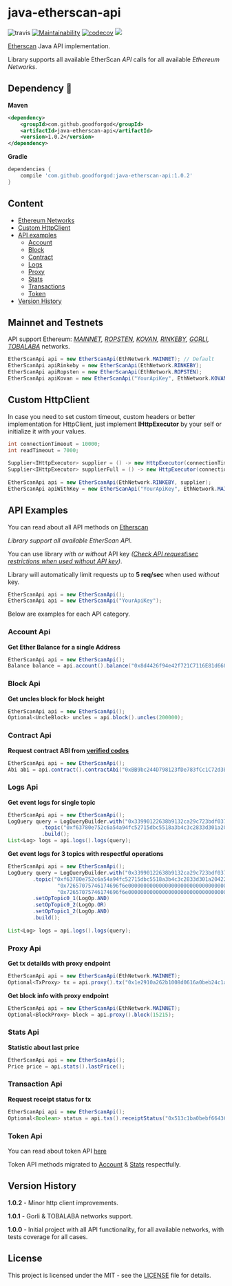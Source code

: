 # java-etherscan-api

![travis](https://travis-ci.org/GoodforGod/java-etherscan-api.svg?branch=master)
[![Maintainability](https://api.codeclimate.com/v1/badges/808997be2e69ff1ae8fe/maintainability)](https://codeclimate.com/github/GoodforGod/java-etherscan-api/maintainability)
[![codecov](https://codecov.io/gh/GoodforGod/java-etherscan-api/branch/master/graph/badge.svg)](https://codecov.io/gh/GoodforGod/java-etherscan-api)
[![](https://jitpack.io/v/iSnow/java-etherscan-api.svg)](https://jitpack.io/#iSnow/java-etherscan-api)

[Etherscan](https://etherscan.io/apis) Java API implementation.

Library supports all available EtherScan *API* calls for all available *Ethereum Networks*.

## Dependency :rocket:
**Maven**
```xml
<dependency>
    <groupId>com.github.goodforgod</groupId>
    <artifactId>java-etherscan-api</artifactId>
    <version>1.0.2</version>
</dependency>
```

**Gradle**
```groovy
dependencies {
    compile 'com.github.goodforgod:java-etherscan-api:1.0.2'
}
```

## Content
- [Ethereum Networks](#mainnet-and-testnets)
- [Custom HttpClient](#custom-httpclient)
- [API examples](#api-examples)
    - [Account](#account-api)
    - [Block](#block-api)
    - [Contract](#contract-api)
    - [Logs](#logs-api)
    - [Proxy](#proxy-api)
    - [Stats](#stats-api)
    - [Transactions](#transaction-api)
    - [Token](#token-api)
- [Version History](#version-history)

## Mainnet and Testnets
API support Ethereum: *[MAINNET](https://etherscan.io),
 [ROPSTEN](https://ropsten.etherscan.io), 
 [KOVAN](https://kovan.etherscan.io), 
 [RINKEBY](https://rinkeby.etherscan.io), 
 [GORLI](https://goerli.etherscan.io), 
 [TOBALABA](https://tobalaba.etherscan.com)* networks.
```java
EtherScanApi api = new EtherScanApi(EthNetwork.MAINNET); // Default
EtherScanApi apiRinkeby = new EtherScanApi(EthNetwork.RINKEBY);
EtherScanApi apiRopsten = new EtherScanApi(EthNetwork.ROPSTEN);
EtherScanApi apiKovan = new EtherScanApi("YourApiKey", EthNetwork.KOVAN);
```

## Custom HttpClient

In case you need to set custom timeout, custom headers or better implementation for HttpClient, 
just implement **IHttpExecutor** by your self or initialize it with your values.

```java
int connectionTimeout = 10000;
int readTimeout = 7000;
 
Supplier<IHttpExecutor> supplier = () -> new HttpExecutor(connectionTimeout);
Supplier<IHttpExecutor> supplierFull = () -> new HttpExecutor(connectionTimeout, readTimeout);
 
EtherScanApi api = new EtherScanApi(EthNetwork.RINKEBY, supplier);
EtherScanApi apiWithKey = new EtherScanApi("YourApiKey", EthNetwork.MAINNET, supplierFull);
```

## API Examples

You can read about all API methods on [Etherscan](https://etherscan.io/apis)

*Library support all available EtherScan API.*

You can use library *with or without* API key *([Check API request\sec restrictions when used without API key](https://ethereum.stackexchange.com/questions/34190/does-etherscan-require-the-use-of-an-api-key))*.

Library will automatically limit requests up to **5 req/sec** when used *without* key.
```java
EtherScanApi api = new EtherScanApi();
EtherScanApi api = new EtherScanApi("YourApiKey");
```

Below are examples for each API category.

### Account Api
**Get Ether Balance for a single Address**
```java
EtherScanApi api = new EtherScanApi();
Balance balance = api.account().balance("0x8d4426f94e42f721C7116E81d6688cd935cB3b4F");
```

### Block Api
**Get uncles block for block height**
```java
EtherScanApi api = new EtherScanApi();
Optional<UncleBlock> uncles = api.block().uncles(200000);
```

### Contract Api
**Request contract ABI from [verified codes](https://etherscan.io/contractsVerified)**
```java
EtherScanApi api = new EtherScanApi();
Abi abi = api.contract().contractAbi("0xBB9bc244D798123fDe783fCc1C72d3Bb8C189413");
```

### Logs Api
**Get event logs for single topic**
```java
EtherScanApi api = new EtherScanApi();
LogQuery query = LogQueryBuilder.with("0x33990122638b9132ca29c723bdf037f1a891a70c")
           .topic("0xf63780e752c6a54a94fc52715dbc5518a3b4c3c2833d301a204226548a2a8545")
           .build();
List<Log> logs = api.logs().logs(query);
```

**Get event logs for 3 topics with respectful operations**
```java
EtherScanApi api = new EtherScanApi();
LogQuery query = LogQueryBuilder.with("0x33990122638b9132ca29c723bdf037f1a891a70c", 379224, 400000)
        .topic("0xf63780e752c6a54a94fc52715dbc5518a3b4c3c2833d301a204226548a2a8545",
                "0x72657075746174696f6e00000000000000000000000000000000000000000000",
                "0x72657075746174696f6e00000000000000000000000000000000000000000000")
        .setOpTopic0_1(LogOp.AND)
        .setOpTopic0_2(LogOp.OR)
        .setOpTopic1_2(LogOp.AND)
        .build();
 
List<Log> logs = api.logs().logs(query);
```

### Proxy Api
**Get tx detailds with proxy endpoint**
```java
EtherScanApi api = new EtherScanApi(EthNetwork.MAINNET);
Optional<TxProxy> tx = api.proxy().tx("0x1e2910a262b1008d0616a0beb24c1a491d78771baa54a33e66065e03b1f46bc1");
```

**Get block info with proxy endpoint**
```java
EtherScanApi api = new EtherScanApi(EthNetwork.MAINNET);
Optional<BlockProxy> block = api.proxy().block(15215);
```

### Stats Api
**Statistic about last price**
```java
EtherScanApi api = new EtherScanApi();
Price price = api.stats().lastPrice();
```

### Transaction Api
**Request receipt status for tx**
```java
EtherScanApi api = new EtherScanApi();
Optional<Boolean> status = api.txs().receiptStatus("0x513c1ba0bebf66436b5fed86ab668452b7805593c05073eb2d51d3a52f480a76");
```

### Token Api
You can read about token API [here](https://etherscan.io/apis#tokens)

Token API methods migrated to [Account](#account-api) & [Stats](#stats-api) respectfully.

## Version History

**1.0.2** - Minor http client improvements.

**1.0.1** - Gorli & TOBALABA networks support.

**1.0.0** - Initial project with all API functionality, for all available networks, with tests coverage for all cases.

## License

This project is licensed under the MIT - see the [LICENSE](LICENSE) file for details.
